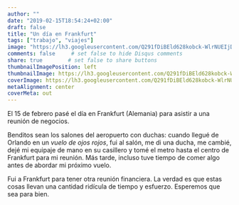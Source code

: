 ```yaml
---
author: ""
date: "2019-02-15T18:54:24+02:00"
draft: false
title: "Un día en Frankfurt"
tags: ["trabajo", "viajes"]
image: "https://lh3.googleusercontent.com/Q291fDiBEld628kobck-WlrNUEIjDxJyPLJvp2BG2jEDoKUG1hYgJ9srX-6uFre9DEjVPaiAWNruQCykmvZhV3pAejbmilU-PWZstNUi6E02w7ei9hoek6OHwrrwRaO_DDss70_cUqY=w1920-h1080"
comments: false     # set false to hide Disqus comments
share: true        # set false to share buttons
thumbnailImagePosition: left
thumbnailImage: https://lh3.googleusercontent.com/Q291fDiBEld628kobck-WlrNUEIjDxJyPLJvp2BG2jEDoKUG1hYgJ9srX-6uFre9DEjVPaiAWNruQCykmvZhV3pAejbmilU-PWZstNUi6E02w7ei9hoek6OHwrrwRaO_DDss70_cUqY=w1920-h1080
coverImage: https://lh3.googleusercontent.com/Q291fDiBEld628kobck-WlrNUEIjDxJyPLJvp2BG2jEDoKUG1hYgJ9srX-6uFre9DEjVPaiAWNruQCykmvZhV3pAejbmilU-PWZstNUi6E02w7ei9hoek6OHwrrwRaO_DDss70_cUqY=w1920-h1080
metaAlignment: center
coverMeta: out
---
```


El 15 de febrero pasé el día en Frankfurt (Alemania) para asistir a una reunión de negocios.

<!--more-->

Benditos sean los salones del aeropuerto con duchas: cuando llegué de Orlando en un *vuelo de ojos rojos*, fui al salón, me di una ducha, me cambié, dejé mi equipaje de mano en su casillero y tomé el metro hasta el centro de Frankfurt para mi reunión. Más tarde, incluso tuve tiempo de comer algo antes de abordar mi próximo vuelo.

Fui a Frankfurt para tener otra reunión financiera. La verdad es que estas cosas llevan una cantidad ridícula de tiempo y esfuerzo. Esperemos que sea para bien.

<script src="https://cdn.jsdelivr.net/npm/publicalbum@latest/dist/pa-embed-player.min.js" async></script>
<div class="pa-embed-player" style="width:100%; height:480px; display:none;"
  data-link="https://photos.app.goo.gl/T9ZR6R3xXCpxEPLj7"
  data-title="3 new photos by Jorge Cortell">
  <img data-src="https://lh3.googleusercontent.com/p7TKcxExFzf3UiaQnEehYh_oHV7sau6D5kbNLNTpkIDQVHsV-_MUrRQWuVeJCnTmu_617Mnw488vrtiomr9bFOdF7VymHcJt2CU07mRff1fBpKZbAJmVwP3QuPcENhSSE16uGmh1Ino=w1920-h1080" src="" alt="" />
  <img data-src="https://lh3.googleusercontent.com/ogbVLKbInrrT4205AR8TeakMublbEGvGREmUidqnwLcvcC6QHUfi6JTHQSMCdNY_YaBJsZm7p-mw9zOvJHIA8ZG_NalWhTh3RIiE7Mkz_73trq6qcdfd9gJdptM7vSclvXRVSGiyYtQ=w1920-h1080" src="" alt="" />
  <img data-src="https://lh3.googleusercontent.com/2AWRZ_UXG2YxraXPAAYNB05ik391czsO8RgpwhQIr1hnYNO4sSZdm7M6stPlT54SHgVU5rb6bZuZf8gOH9X0P-OU8uONNzYFs-qiC9m-EA0vmtGG-pOMcXUOt--7hq1w5QB9f8WZwjQ=w1920-h1080" src="" alt="" />
</div>
